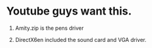 # Youtube guys want this.

1. Amity.zip is the pens driver

2. DirectX6en included the sound card and VGA driver.
